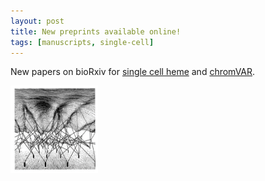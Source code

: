 ```yaml
---
layout: post
title: New preprints available online! 
tags: [manuscripts, single-cell]
---
```


New papers on bioRxiv for [single cell heme](http://biorxiv.org/content/early/2017/02/21/109843) and 
[chromVAR](http://biorxiv.org/content/early/2017/02/21/110346).

<img alt="Waddington Guides" align="left" src="media/img/Waddington.png" width="140" height="140"/>
<br><br>